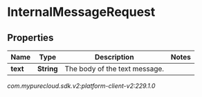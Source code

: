 # InternalMessageRequest


## Properties

| Name | Type | Description | Notes |
| ------------ | ------------- | ------------- | ------------- |
| **text** | **String** | The body of the text message. |  |




_com.mypurecloud.sdk.v2:platform-client-v2:229.1.0_
